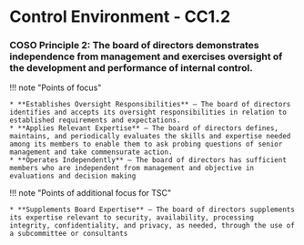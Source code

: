 #  Control Environment - CC1.2

### COSO Principle 2: The board of directors demonstrates independence from management and exercises oversight of the development and performance of internal control.

!!! note "Points of focus"

    * **Establishes Oversight Responsibilities** — The board of directors identifies and accepts its oversight responsibilities in relation to established requirements and expectations.
    * **Applies Relevant Expertise** — The board of directors defines, maintains, and periodically evaluates the skills and expertise needed among its members to enable them to ask probing questions of senior management and take commensurate action.
    * **Operates Independently** — The board of directors has sufficient members who are independent from management and objective in evaluations and decision making

!!! note "Points of additional focus for TSC"

    * **Supplements Board Expertise** — The board of directors supplements its expertise relevant to security, availability, processing integrity, confidentiality, and privacy, as needed, through the use of a subcommittee or consultants
